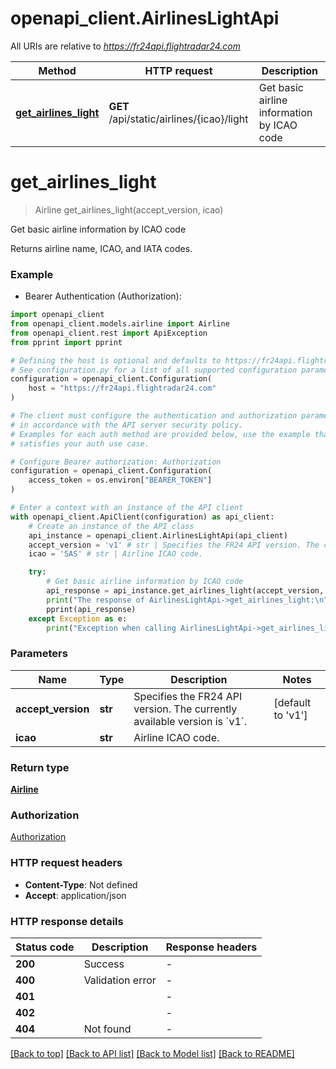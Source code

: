 # openapi_client.AirlinesLightApi

All URIs are relative to *https://fr24api.flightradar24.com*

Method | HTTP request | Description
------------- | ------------- | -------------
[**get_airlines_light**](AirlinesLightApi.md#get_airlines_light) | **GET** /api/static/airlines/{icao}/light | Get basic airline information by ICAO code


# **get_airlines_light**
> Airline get_airlines_light(accept_version, icao)

Get basic airline information by ICAO code

Returns airline name, ICAO, and IATA codes.

### Example

* Bearer Authentication (Authorization):

```python
import openapi_client
from openapi_client.models.airline import Airline
from openapi_client.rest import ApiException
from pprint import pprint

# Defining the host is optional and defaults to https://fr24api.flightradar24.com
# See configuration.py for a list of all supported configuration parameters.
configuration = openapi_client.Configuration(
    host = "https://fr24api.flightradar24.com"
)

# The client must configure the authentication and authorization parameters
# in accordance with the API server security policy.
# Examples for each auth method are provided below, use the example that
# satisfies your auth use case.

# Configure Bearer authorization: Authorization
configuration = openapi_client.Configuration(
    access_token = os.environ["BEARER_TOKEN"]
)

# Enter a context with an instance of the API client
with openapi_client.ApiClient(configuration) as api_client:
    # Create an instance of the API class
    api_instance = openapi_client.AirlinesLightApi(api_client)
    accept_version = 'v1' # str | Specifies the FR24 API version. The currently available version is `v1`. (default to 'v1')
    icao = 'SAS' # str | Airline ICAO code.

    try:
        # Get basic airline information by ICAO code
        api_response = api_instance.get_airlines_light(accept_version, icao)
        print("The response of AirlinesLightApi->get_airlines_light:\n")
        pprint(api_response)
    except Exception as e:
        print("Exception when calling AirlinesLightApi->get_airlines_light: %s\n" % e)
```



### Parameters


Name | Type | Description  | Notes
------------- | ------------- | ------------- | -------------
 **accept_version** | **str**| Specifies the FR24 API version. The currently available version is &#x60;v1&#x60;. | [default to &#39;v1&#39;]
 **icao** | **str**| Airline ICAO code. | 

### Return type

[**Airline**](Airline.md)

### Authorization

[Authorization](../README.md#Authorization)

### HTTP request headers

 - **Content-Type**: Not defined
 - **Accept**: application/json

### HTTP response details

| Status code | Description | Response headers |
|-------------|-------------|------------------|
**200** | Success |  -  |
**400** | Validation error |  -  |
**401** |  |  -  |
**402** |  |  -  |
**404** | Not found |  -  |

[[Back to top]](#) [[Back to API list]](../README.md#documentation-for-api-endpoints) [[Back to Model list]](../README.md#documentation-for-models) [[Back to README]](../README.md)

